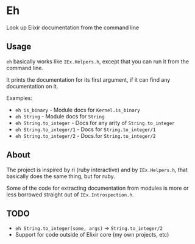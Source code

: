 # Eh

Look up Elixir documentation from the command line

## Usage

`eh` basically works like `IEx.Helpers.h`, except that you can run it
from the command line.

It prints the documentation for its first argument, if it can find any
documentation on it.

Examples:

* `eh is_binary`           - Module docs for `Kernel.is_binary`
* `eh String`              - Module docs for `String`
* `eh String.to_integer`   - Docs for any arity of `String.to_integer`
* `eh String.to_integer/1` - Docs for `String.to_integer/1`
* `eh String.to_integer/2` - Docs.for `String.to_integer/2`

## About

The project is inspired by ri (ruby interactive) and by `IEx.Helpers.h`,
that basically does the same thing, but for ruby.

Some of the code for extracting documentation from modules is more or
less borrowed straight out of `IEx.Introspection.h`.

## TODO

* `eh String.to_integer(some, args)` -> `String.to_integer/2`
* Support for code outside of Elixir core (my own projects, etc)
